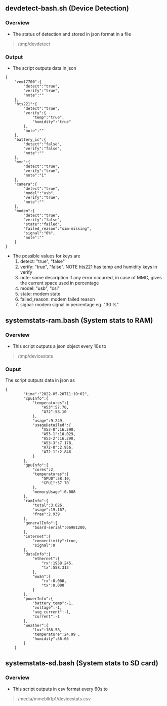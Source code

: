 ## devdetect-bash.sh (Device Detection)

### Overview
* The status of detection and stored in json format in a file
> /tmp/devdetect

### Output
* The script outputs data in json
```
{
    "veml7700":{
        "detect":"true",
        "verify":"true",
        "note":""
    },
    "hts221":{
        "detect":"true",
        "verify":{
            "temp":"true",
            "humidity":"true"
        },
        "note":""
    },
    "battery_ic":{
        "detect":"false",
        "verify":"false",
        "note":""
    },
    "mmc":{
        "detect":"true",
        "verify":"true",
        "note":"1"
    },
    "camera":{
        "detect":"true",
        "model":"usb",
        "verify":"true",
        "note":""
    },
    "modem":{
        "detect":"true",
        "verify":"false",
        "state":"failed",
        "failed_reason":"sim-missing",
        "signal":"0%",
        "note":""
    }
}
```
* The possible values for keys are
  1. detect: "true", "false"
  2. verify: "true", "false". NOTE hts221 has temp and humidity keys in verify
  3. note: some description if any error occurred, in case of MMC, gives the current space used in percentage
  4. model: "usb", "csi"
  5. state: modem state
  6. failed_reason: modem failed reason
  7. signal: modem signal in percentage eg. "30 %"

## systemstats-ram.bash (System stats to RAM)

### Overview
* This script outputs a json object every 10s to 
> /tmp/devicestats

### Ouput
The script outputs data in json as
```
{
        "time":"2022-05-20T11:10:02",
        "cpuInfo":{
            "temperatures":{
                "A53":57.70,
                "A72":58.10
            },
            "usage":9.249,
            "usageDetailed":{
                "A53-0":16.290,
                "A53-1":10.029,
                "A53-2":16.290,
                "A53-3":7.178,
                "A72-0":2.956,
                "A72-1":2.846
            }
        },
        "gpuInfo":{
            "cores":2,
            "temperatures":{
                "GPU0":58.10,
                "GPU1":57.70
            },
            "memoryUsage":0.008
        },
        "ramInfo":{
            "total":3.626,
            "usage":19.167,
            "free":2.939
        },
        "generalInfo":{
            "board-serial":06981200,
        },
        "internet":{
            "connectivity":true,
            "signal":0
        },
        "dataInfo":{
            "ethernet":{
                "rx":1958.245,
                "tx":558.313
            },
            "wwan":{
                "rx":0.000,
                "tx":0.000
            }
        },
        "powerInfo":{
            "battery_temp":-1,
            "voltage":-1,
            "avg_current":-1,
            "current":-1
        },
        "weather":{
            "lux":188.58,
            "temperature":24.99 ,
            "humidity":56.66 
        }
    }
```

## systemstats-sd.bash (System stats to SD card)

### Overview
* This script outputs in csv format every 60s to 
> /media/mmcblk1p1/devicestats.csv


